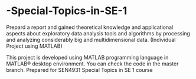 # -Special-Topics-in-SE-1
Prepard a report and gained theoretical knowledge and applicational aspects about exploratory data analysis tools and algorithms by processing and analyzing considerably big and multidimensional data. (Individual Project using MATLAB)

This project is developed using MATLAB programming language in MATLAB® desktop environment. You can check the code in the master branch.
 Prepared for SEN4931 Special Topics in SE 1 course
